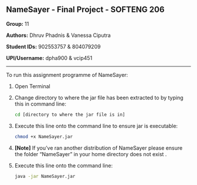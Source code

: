 ## NameSayer - Final Project - SOFTENG 206

**Group:** 11

**Authors:** Dhruv Phadnis & Vanessa Ciputra

**Student IDs:** 902553757 & 804079209

**UPI/Username:** dpha900 & vcip451

---

To run this assignment programme of NameSayer:
1) Open Terminal
2) Change directory to where the jar file has been extracted to by typing this in command line:

	```bash
	cd [directory to where the jar file is in]
	```
3) Execute this line onto the command line to ensure jar is executable:

	```bash
	chmod +x NameSayer.jar
	```
	
4) **[Note]** If you’ve ran another distribution of NameSayer please ensure the folder
“NameSayer” in your home directory does not exist .

5) Execute this line onto the command line: 

	```bash
	java -jar NameSayer.jar
	```
	

